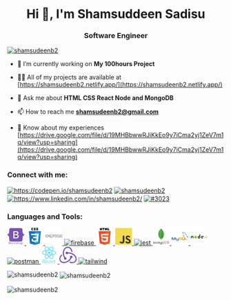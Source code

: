 <h1 align="center">Hi 👋, I'm Shamsuddeen Sadisu</h1>
<h3 align="center">Software Engineer</h3>

<p align="left"> <a href="https://twitter.com/shamsudeenb2" target="blank"><img src="https://img.shields.io/twitter/follow/shamsudeenb2?logo=twitter&style=for-the-badge" alt="shamsudeenb2" /></a> </p>

- 🔭 I’m currently working on **My 100hours Project**

- 👨‍💻 All of my projects are available at [https://shamsudeenb2.netlify.app/](https://shamsudeenb2.netlify.app/)

- 💬 Ask me about **HTML CSS React Node and MongoDB**

- 📫 How to reach me **shamsudeenb2@gmail.com**

- 📄 Know about my experiences [https://drive.google.com/file/d/19MHBbwwRJiKkEo9y7iCma2yj1ZeV7m1q/view?usp=sharing](https://drive.google.com/file/d/19MHBbwwRJiKkEo9y7iCma2yj1ZeV7m1q/view?usp=sharing)

<h3 align="left">Connect with me:</h3>
<p align="left">
<a href="https://codepen.io/https://codepen.io/shamsudeenb2" target="blank"><img align="center" src="https://raw.githubusercontent.com/rahuldkjain/github-profile-readme-generator/master/src/images/icons/Social/codepen.svg" alt="https://codepen.io/shamsudeenb2" height="30" width="40" /></a>
<a href="https://twitter.com/shamsudeenb2" target="blank"><img align="center" src="https://raw.githubusercontent.com/rahuldkjain/github-profile-readme-generator/master/src/images/icons/Social/twitter.svg" alt="shamsudeenb2" height="30" width="40" /></a>
<a href="https://linkedin.com/in/https://www.linkedin.com/in/shamsudeenb2/" target="blank"><img align="center" src="https://raw.githubusercontent.com/rahuldkjain/github-profile-readme-generator/master/src/images/icons/Social/linked-in-alt.svg" alt="https://www.linkedin.com/in/shamsudeenb2/" height="30" width="40" /></a>
<a href="https://discord.gg/#3023" target="blank"><img align="center" src="https://raw.githubusercontent.com/rahuldkjain/github-profile-readme-generator/master/src/images/icons/Social/discord.svg" alt="#3023" height="30" width="40" /></a>
</p>

<h3 align="left">Languages and Tools:</h3>
<p align="left"> <a href="https://getbootstrap.com" target="_blank" rel="noreferrer"> <img src="https://raw.githubusercontent.com/devicons/devicon/master/icons/bootstrap/bootstrap-plain-wordmark.svg" alt="bootstrap" width="40" height="40"/> </a> <a href="https://www.w3schools.com/css/" target="_blank" rel="noreferrer"> <img src="https://raw.githubusercontent.com/devicons/devicon/master/icons/css3/css3-original-wordmark.svg" alt="css3" width="40" height="40"/> </a> <a href="https://expressjs.com" target="_blank" rel="noreferrer"> <img src="https://raw.githubusercontent.com/devicons/devicon/master/icons/express/express-original-wordmark.svg" alt="express" width="40" height="40"/> </a> <a href="https://firebase.google.com/" target="_blank" rel="noreferrer"> <img src="https://www.vectorlogo.zone/logos/firebase/firebase-icon.svg" alt="firebase" width="40" height="40"/> </a> <a href="https://www.w3.org/html/" target="_blank" rel="noreferrer"> <img src="https://raw.githubusercontent.com/devicons/devicon/master/icons/html5/html5-original-wordmark.svg" alt="html5" width="40" height="40"/> </a> <a href="https://developer.mozilla.org/en-US/docs/Web/JavaScript" target="_blank" rel="noreferrer"> <img src="https://raw.githubusercontent.com/devicons/devicon/master/icons/javascript/javascript-original.svg" alt="javascript" width="40" height="40"/> </a> <a href="https://jestjs.io" target="_blank" rel="noreferrer"> <img src="https://www.vectorlogo.zone/logos/jestjsio/jestjsio-icon.svg" alt="jest" width="40" height="40"/> </a> <a href="https://www.mongodb.com/" target="_blank" rel="noreferrer"> <img src="https://raw.githubusercontent.com/devicons/devicon/master/icons/mongodb/mongodb-original-wordmark.svg" alt="mongodb" width="40" height="40"/> </a> <a href="https://www.mysql.com/" target="_blank" rel="noreferrer"> <img src="https://raw.githubusercontent.com/devicons/devicon/master/icons/mysql/mysql-original-wordmark.svg" alt="mysql" width="40" height="40"/> </a> <a href="https://nodejs.org" target="_blank" rel="noreferrer"> <img src="https://raw.githubusercontent.com/devicons/devicon/master/icons/nodejs/nodejs-original-wordmark.svg" alt="nodejs" width="40" height="40"/> </a> <a href="https://postman.com" target="_blank" rel="noreferrer"> <img src="https://www.vectorlogo.zone/logos/getpostman/getpostman-icon.svg" alt="postman" width="40" height="40"/> </a> <a href="https://reactjs.org/" target="_blank" rel="noreferrer"> <img src="https://raw.githubusercontent.com/devicons/devicon/master/icons/react/react-original-wordmark.svg" alt="react" width="40" height="40"/> </a> <a href="https://redux.js.org" target="_blank" rel="noreferrer"> <img src="https://raw.githubusercontent.com/devicons/devicon/master/icons/redux/redux-original.svg" alt="redux" width="40" height="40"/> </a> <a href="https://tailwindcss.com/" target="_blank" rel="noreferrer"> <img src="https://www.vectorlogo.zone/logos/tailwindcss/tailwindcss-icon.svg" alt="tailwind" width="40" height="40"/> </a> </p>

<p><img align="left" src="https://github-readme-stats.vercel.app/api/top-langs?username=shamsudeenb2&show_icons=true&locale=en&layout=compact" alt="shamsudeenb2" /></p>

<p>&nbsp;<img align="center" src="https://github-readme-stats.vercel.app/api?username=shamsudeenb2&show_icons=true&locale=en" alt="shamsudeenb2" /></p>

<p><img align="center" src="https://github-readme-streak-stats.herokuapp.com/?user=shamsudeenb2&" alt="shamsudeenb2" /></p>

